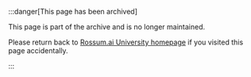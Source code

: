 :::danger[This page has been archived]

This page is part of the archive and is no longer maintained.

Please return back to [Rossum.ai University homepage](/) if you visited this page accidentally.

:::
